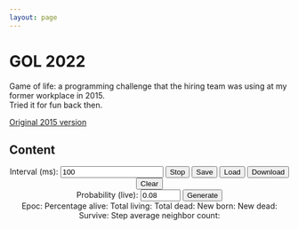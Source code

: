 ```yaml
---
layout: page
---
```


# GOL 2022

Game of life: a programming challenge that the hiring team was using at my former workplace in 2015.\
Tried it for fun back then.

[Original 2015 version](./gol2015)

## Content
<head>
  <link href="data/gol/2022/style.css" rel="stylesheet">
</head>
<body>
  <header>
		<section class="gol_controls">
			<label>Interval (ms): <input name="update_interval" type="number" value="100" min="1"></label>
			<button name="start_stop">Stop</button>
			<button name="save">Save</button>
			<button name="load">Load</button>
			<button name="download">Download</button>
			<button name="clear">Clear</button>
			<section class="gol_generate">
				<label>Probability (live): <input name="random_prob" step="0.01" type="number" value="0.08" max="1" min="0"></label>
				<button name="random_generate">Generate</button>
			</section>
		</section>
    <section class="gol_stats">
      <label>Epoc:<span id="info_epoc"></span></label>
      <label>Percentage alive:<span id="info_percent"></span></label>
      <label>Total living:<span id="info_live"></span></label>
      <label>Total dead:<span id="info_dead"></span></label>
      <label>New born:<span id="info_newborn"></span></label>
      <label>New dead:<span id="info_newdead"></span></label>
      <label>Survive:<span id="info_survive"></span></label>
      <label>Step average neighbor count:<span id="info_neighborcount"></span></label>
    </section>
    <div id="main"></div>
  </header>
</body>
<script type="module" src="data/gol/2022/script.js"></script>
